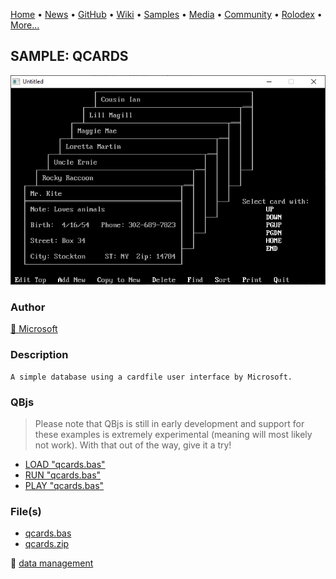 [Home](https://qb64.com) • [News](../../news.md) • [GitHub](../../github.md) • [Wiki](../../wiki.md) • [Samples](../../samples.md) • [Media](../../media.md) • [Community](../../community.md) • [Rolodex](../../rolodex.md) • [More...](../../more.md)

## SAMPLE: QCARDS

![screenshot.png](img/screenshot.png)

### Author

[🐝 Microsoft](../microsoft.md) 

### Description

```text
A simple database using a cardfile user interface by Microsoft.
```

### QBjs

> Please note that QBjs is still in early development and support for these examples is extremely experimental (meaning will most likely not work). With that out of the way, give it a try!

* [LOAD "qcards.bas"](https://v6p9d9t4.ssl.hwcdn.net/html/5963335/index.html?src=https://qb64.com/samples/qcards/src/qcards.bas)
* [RUN "qcards.bas"](https://v6p9d9t4.ssl.hwcdn.net/html/5963335/index.html?mode=auto&src=https://qb64.com/samples/qcards/src/qcards.bas)
* [PLAY "qcards.bas"](https://v6p9d9t4.ssl.hwcdn.net/html/5963335/index.html?mode=play&src=https://qb64.com/samples/qcards/src/qcards.bas)

### File(s)

* [qcards.bas](src/qcards.bas)
* [qcards.zip](src/qcards.zip)

🔗 [data management](../data-management.md)
